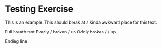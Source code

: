 # Testing Exercise
This is an example. This should break at a kinda awkward place for this text.

Full breath test
Evenly / broken / up
Oddly broken / / up

Ending line

[_meta:author]:- "Kip"
[_meta:tags]:- "test,peace"
[_meta:date-added]:- "2023-05-01T00:00:00.000"